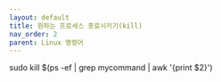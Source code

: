 ```yaml
---
layout: default
title: 원하는 프로세스 종료시키기(kill)
nav_order: 2
parent: Linux 명령어
---
```


sudo kill $(ps -ef | grep mycommand | awk '{print $2}')
